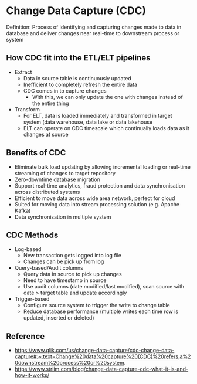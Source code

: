 # Change Data Capture (CDC)
Definition: Process of identifying and capturing changes made to data in database and deliver changes near real-time to downstream process or system

## How CDC fit into the ETL/ELT pipelines
- Extract
    - Data in source table is continuously updated
    - Inefficient to completely refresh the entire data
    - CDC comes in to capture changes
        - With this, we can only update the one with changes instead of the entire thing
- Transform
    - For ELT, data is loaded immediately and transformed in target system (data warehouse, data lake or data lakehouse
    - ELT can operate on CDC timescale which continually loads data as it changes at source

## Benefits of CDC
- Eliminate bulk load updating by allowing incremental loading or real-time streaming of changes to target repository
- Zero-downtime database migration
- Support real-time analytics, fraud protection and data synchronisation across distributed systems
- Efficient to move data across wide area network, perfect for cloud
- Suited for moving data into stream processing solution (e.g. Apache Kafka)
- Data synchronisation in multiple system

## CDC Methods
- Log-based
    - New transaction gets logged into log file
    - Changes can be pick up from log
- Query-based/Audit columns
    - Query data in source to pick up changes
    - Need to have timestamp in source
    - Use audit columns (date modified/last modified), scan source with date > target table and update accordingly
- Trigger-based
    - Configure source system to trigger the write to change table
    - Reduce database performance (multiple writes each time row is updated, inserted or deleted)

## Reference
- https://www.qlik.com/us/change-data-capture/cdc-change-data-capture#:~:text=Change%20data%20capture%20(CDC)%20refers,a%20downstream%20process%20or%20system.
- https://www.striim.com/blog/change-data-capture-cdc-what-it-is-and-how-it-works/

